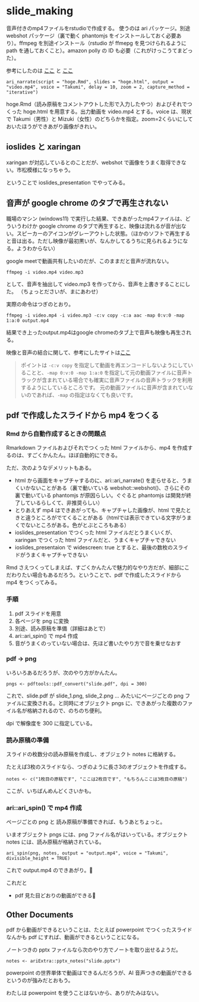 # slide_making


音声付きのmp4ファイルをrstudioで作成する。
使うのは ari パッケージ。別途 webshot パッケージ（裏で動く phantomjs をインストールしておく必要あり）。ffmpeg を別途インストール（rstudio が ffmepg を見つけられるように path を通しておくこと）。amazon polly の ID も必要（これがけっこうてまどった）。

参考にしたのは
[ここ](https://qiita.com/kazutan/items/3b7db5cc572057e551ed)
と
[ここ](https://johnmuschelli.com/ari_paper/)

```
ari_narrate(script = "hoge.Rmd", slides = "hoge.html", output = "video.mp4", voice = "Takumi", delay = 10, zoom = 2, capture_method = "iterative")
```

hoge.Rmd（読み原稿をコメントアウトした形で入力したやつ）およびそれでつくった hoge.html を用意する。出力動画を video.mp4 とする。voice は、現状で Takumi（男性）と Mizuki（女性）のどちらかを指定。zoom=2くらいにしておいたほうができあがり画像がきれい。


## ioslides と xaringan

xaringan が対応しているとのことだが、webshot で画像をうまく取得できない。市松模様になっちゃう。

ということで ioslides_presentation でやってみる。

## 音声が google chrome のタブで再生されない

職場のマシン (windows11) で実行した結果、できあがったmp4ファイルは、どういうわけか google chrome のタブで再生すると、映像は流れるが音が出ない。スピーカーのアイコンがグレーアウトした状態。（ほかのソフトで再生すると音は出る。ただし映像が最初黒いが、なんかしてるうちに見られるようになる。ようわからない）

google meetで動画共有したいのだが、このままだと音声が流れない。

```
ffmpeg -i video.mp4 video.mp3
```
として、音声を抽出して video.mp3 を作ってから、音声を上書きすることにした。
（ちょっとださいが、まにあわせ）

実際の命令はつぎのとおり。

```
ffmpeg -i video.mp4 -i video.mp3 -c:v copy -c:a aac -map 0:v:0 -map 1:a:0 output.mp4
```

結果でき上ったoutput.mp4はgoogle chromeのタブ上で音声も映像も再生される。

映像と音声の結合に関して、参考にしたサイトは[ここ](https://qiita.com/niusounds/items/f69a4438f52fbf81f0bd)

> ポイントは `-c:v copy` を指定して動画を再エンコードしないようにしていることと、`-map 0:v:0 -map 1:a:0` を指定して元の動画ファイルに音声トラックが含まれている場合でも確実に音声ファイルの音声トラックを利用するようにしているところです。
元の動画ファイルに音声が含まれていないのであれば、`-map` の指定はなくても良いです。

## pdf で作成したスライドから mp4 をつくる

### Rmd から自動作成するときの問題点

Rmarkdown ファイルおよびそれでつくった html ファイルから、mp4 を作成するのは、すごくかんたん。ほぼ自動的にできる。

ただ、次のようなデメリットもある。

- html から画面をキャプチャするのに、ari::ari_narrate() を走らせると、うまくいかないことがある（裏で動いている webshot::webshot()、さらにその裏で動いている phantomjs が原因らしい。ぐぐると phantomjs は開発が終了しているらしくて、非推奨らしい）
- とりあえず mp4 はできあがっても、キャプチャした画像が、html で見たときと違うところがでてくることがある（htmlでは表示できている文字がうまくでないところがある。色がとぶところもある）
- ioslides_presentation でつくった html ファイルだとうまくいくが、xaringan でつくった html ファイルだと、うまくキャプチャできない
- ioslides_presentaion で widescreen: true とすると、最後の数枚のスライドがうまくキャプチャできない

Rmd さえつくってしまえば、すごくかんたんで魅力的なやり方だが、細部にこだわりたい場合もあるだろう。ということで、pdf で作成したスライドから mp4 をつくってみる。



### 手順


1. pdf スライドを用意
1. 各ページを png に変換
1. 別途、読み原稿を準備（詳細はあとで）
1. ari::ari_spin() で mp4 作成
1. 音がうまくのっていない場合は、先ほど書いたやり方で音を乗せなおす

### pdf → png

いろいろあるだろうが、次のやり方がかんたん。

```
pngs <- pdftools::pdf_convert("slide.pdf", dpi = 300)
```

これで、slide.pdf が slide_1.png, slide_2.png ... みたいにページごとの png ファイルに変換される。と同時にオブジェクト pngs に、できあがった複数のファイル名が格納されるので、のちのち便利。

dpi で解像度を 300 に指定している。

### 読み原稿の準備

スライドの枚数分の読み原稿を作成し、オブジェクト notes に格納する。

たとえば3枚のスライドなら、つぎのように長さ3のオブジェクトを作成する。

```
notes <- c("1枚目の原稿です", "ここは2枚目です", "もちろんここは3枚目の原稿")
```

ここが、いちばんめんどくさいかも。

### ari::ari_spin() で mp4 作成

ページごとの png と 読み原稿が準備できれば、もうあとちょっと。

いまオブジェクト  pngs には、png ファイル名がはいっている。オブジェクト notes には、読み原稿が格納されている。

```
ari_spin(png, notes, output = "output.mp4", voice = "Takumi", divisible_height = TRUE)
```

これで output.mp4 のできあがり。:clap:

これだと
- pdf 見た目どおりの動画ができる:rocket:

## Other Documents

pdf から動画ができるということは、たとえば powerpoint でつくったスライドなんかも pdf にすれば、動画ができるということになる。

ノートつきの pptx ファイルなら次のやり方でノートを取り出せるようだ。

```
notes <- ariExtra::pptx_notes("slide.pptx")
```

powerpoint の世界単体で動画はできるんだろうが、AI 音声つきの動画ができるというのが強みだとおもう。

わたしは powerpoint を使うことはないから、ありがたみはない。

